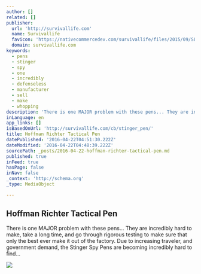 ```yaml
---
author: []
related: []
publisher:
  url: 'http://survivallife.com'
  name: Survivallife
  favicon: 'https://nativecommercedev.com/survivallife/files/2015/09/SL-NewLogoFavicon.png'
  domain: survivallife.com
keywords:
  - pens
  - stinger
  - spy
  - one
  - incredibly
  - defenseless
  - manufacturer
  - sell
  - make
  - whopping
description: 'There is one MAJOR problem with these pens... They are incredibly hard to make, take a long time, and go through rigorous testing to make sure that only the best ever make it out of the factory. Due to increasing traveler, and government demand, the Stinger Spy Pens are becoming incredibly hard to find...'
inLanguage: en
app_links: []
isBasedOnUrl: 'http://survivallife.com/cb/stinger_pen/'
title: Hoffman Richter Tactical Pen
datePublished: '2016-04-22T04:51:30.222Z'
dateModified: '2016-04-22T04:48:39.222Z'
sourcePath: _posts/2016-04-22-hoffman-richter-tactical-pen.md
published: true
inFeed: true
hasPage: false
inNav: false
_context: 'http://schema.org'
_type: MediaObject

---
```

<article style=""><h1>Hoffman Richter Tactical Pen</h1><p>There is one MAJOR problem with these pens... They are incredibly hard to make, take a long time, and go through rigorous testing to make sure that only the best ever make it out of the factory. Due to increasing traveler, and government demand, the Stinger Spy Pens are becoming incredibly hard to find...</p><img src="https://nativecommercedev.com/survivallife/files/2015/12/pendiagram.jpg" /></article>